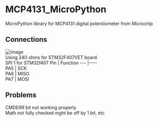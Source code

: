 # MCP4131_MicroPython
MicroPython library for MCP4131 digital potentiometer from Microchip  

## Connections  
![image](https://user-images.githubusercontent.com/56586471/122552094-71d6a280-d068-11eb-92e0-08d198e242d2.png)  
Using 240 ohms for STM32F407VET board  
SPI 1 for STM32f407
Pin | Function
--- |----  
PA5 | SCK  
PA6 | MISO  
PA7 | MOSI  

## Problems
CMDERR bit not working properly  
Math not fully checked mght be off by 1 bit, etc
